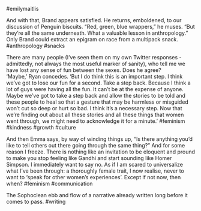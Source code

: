 #emilymaitlis

And with that, Brand appears satisfied. He returns, emboldened, to our discussion of Penguin biscuits. “Red, green, blue wrappers,” he muses. “But they’re all the same underneath. What a valuable lesson in anthropology.” Only Brand could extract an epigram on race from a multipack snack. 
#anthropology #snacks

There are many people (I’ve seen them on my own Twitter responses - admittedly, not always the most useful marker of sanity), who tell me we have lost any sense of fun between the sexes. Does he agree?  
‘Maybe,’ Ryan concedes. ‘But I do think this is an important step. I think we’ve got to lose our fun for a second. Take a step back. Because I think a lot of guys were having all the fun. It can’t be at the expense of anyone. Maybe we’ve got to take a step back and allow the stories to be told and these people to heal so that a gesture that may be harmless or misguided won’t cut so deep or hurt so bad. I think it’s a necessary step. Now that we’re finding out about all these stories and all these things that women went through, we might need to acknowledge it for a minute.’
#feminism #kindness #growth #culture

And then Emma says, by way of winding things up, “Is there anything you’d like to tell others out there going through the same thing?” And for some reason I freeze. There is nothing like an invitation to be eloquent and pround to make you stop feeling like Gandhi and start sounding like Homer Simpson. I immediately want to say no. As if I am scared to universalize what I’ve been through: a thoroughly female trait, I now realise, never to want to ‘speak for other women’s experiences’. Except if not now, then when?
#feminism #communication 

The Sophoclean ebb and flow of a narrative already written long before it comes to pass.
#writing 